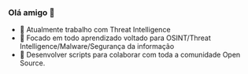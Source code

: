### Olá amigo 👋





- 🔭 Atualmente trabalho com Threat Intelligence
- 🌱 Focado em todo aprendizado voltado para OSINT/Threat Intelligence/Malware/Segurança da informação
- 👯 Desenvolver scripts para colaborar com toda a comunidade Open Source.


